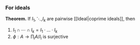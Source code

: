 ### For ideals
**Theorem.** If $I_1,\ddots,I_k$ are pairwise [[Ideal|coprime ideals]], then
1. $I_1\cap\cdots\cap I_k=I_1\cdot \dots \cdot I_k$
2. $\phi:A\to\prod_i A/I_i$ is surjective